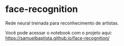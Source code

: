 # face-recognition
Rede neural treinada para reconhecimento de artistas.

Você pode acessar o notebook com o projeto aqui:
https://samuelbaptista.github.io/face-recognition/
